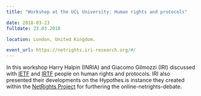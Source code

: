 ```yaml
---
title: "Workshop at the UCL University: Human rights and protocols"

date: 2018-03-23
fulldate: 23.03.2018

location: London, United Kingdom.

event_url: https://netrights.iri-research.org/#/
---
```

In this workshop Harry Halpin (INRIA) and Giacomo Gilmozzi (IRI) discussed with [IETF](https://www.ietf.org/) and [IRTF](https://irtf.org/) people on human rights and protocols. IRI also presented their developments on the Hypothes.is instance they created within the [NetRights Project](https://netrights.iri-research.org/#/) for furthering the online-netrights-debate.


